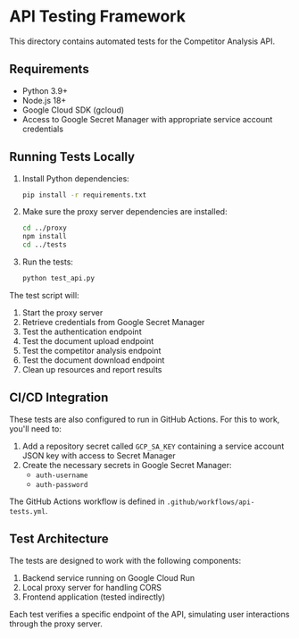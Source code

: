 # API Testing Framework

This directory contains automated tests for the Competitor Analysis API.

## Requirements

- Python 3.9+
- Node.js 18+
- Google Cloud SDK (gcloud)
- Access to Google Secret Manager with appropriate service account credentials

## Running Tests Locally

1. Install Python dependencies:
   ```bash
   pip install -r requirements.txt
   ```

2. Make sure the proxy server dependencies are installed:
   ```bash
   cd ../proxy
   npm install
   cd ../tests
   ```

3. Run the tests:
   ```bash
   python test_api.py
   ```

The test script will:

1. Start the proxy server
2. Retrieve credentials from Google Secret Manager
3. Test the authentication endpoint
4. Test the document upload endpoint
5. Test the competitor analysis endpoint
6. Test the document download endpoint
7. Clean up resources and report results

## CI/CD Integration

These tests are also configured to run in GitHub Actions. For this to work, you'll need to:

1. Add a repository secret called `GCP_SA_KEY` containing a service account JSON key with access to Secret Manager
2. Create the necessary secrets in Google Secret Manager:
   - `auth-username`
   - `auth-password`

The GitHub Actions workflow is defined in `.github/workflows/api-tests.yml`.

## Test Architecture

The tests are designed to work with the following components:

1. Backend service running on Google Cloud Run
2. Local proxy server for handling CORS
3. Frontend application (tested indirectly)

Each test verifies a specific endpoint of the API, simulating user interactions through the proxy server. 